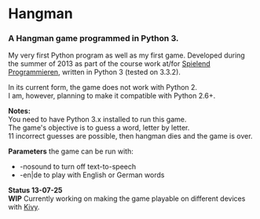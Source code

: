 # Hangman
### A Hangman game programmed in Python 3.

My very first Python program as well as my first game. Developed during the summer of 2013 as part of the course work at/for [Spielend Programmieren](http://www.spielend-programmieren.at), written in Python 3 (tested on 3.3.2).

In its current form, the game does not work with Python 2.<br>
I am, however, planning to make it compatible with Python 2.6+.

__Notes:__<br>
You need to have Python 3.x installed to run this game.<br>
The game's objective is to guess a word, letter by letter.<br>
11 incorrect guesses are possible, then hangman dies and the game is over.

__Parameters__ the game can be run with:
* -nosound to turn off text-to-speech
* -en|de to play with English or German words


__Status 13-07-25__<br>
__WIP__ Currently working on making the game playable on different devices with [Kivy](http://kivy.org/).
